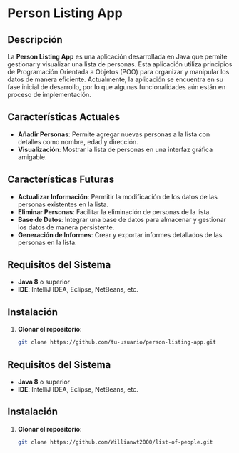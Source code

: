 # Person Listing App

## Descripción
La **Person Listing App** es una aplicación desarrollada en Java que permite gestionar y visualizar una lista de personas. Esta aplicación utiliza principios de Programación Orientada a Objetos (POO) para organizar y manipular los datos de manera eficiente. Actualmente, la aplicación se encuentra en su fase inicial de desarrollo, por lo que algunas funcionalidades aún están en proceso de implementación.

## Características Actuales
- **Añadir Personas**: Permite agregar nuevas personas a la lista con detalles como nombre, edad y dirección.
- **Visualización**: Mostrar la lista de personas en una interfaz gráfica amigable.

## Características Futuras
- **Actualizar Información**: Permitir la modificación de los datos de las personas existentes en la lista.
- **Eliminar Personas**: Facilitar la eliminación de personas de la lista.
- **Base de Datos**: Integrar una base de datos para almacenar y gestionar los datos de manera persistente.
- **Generación de Informes**: Crear y exportar informes detallados de las personas en la lista.

## Requisitos del Sistema
- **Java 8** o superior
- **IDE**: IntelliJ IDEA, Eclipse, NetBeans, etc.

## Instalación
1. **Clonar el repositorio**:
   ```bash
   git clone https://github.com/tu-usuario/person-listing-app.git

## Requisitos del Sistema
- **Java 8** o superior
- **IDE**: IntelliJ IDEA, Eclipse, NetBeans, etc.

## Instalación
1. **Clonar el repositorio**:
   ```bash
   git clone https://github.com/Willianwt2000/list-of-people.git

